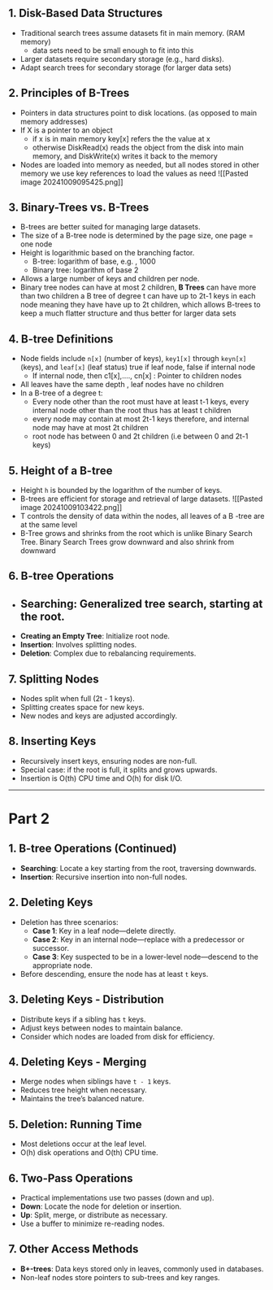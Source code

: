 ## 1. Disk-Based Data Structures
- Traditional search trees assume datasets fit in main memory. (RAM memory)
	- data sets need to be small enough to fit into this 
- Larger datasets require secondary storage (e.g., hard disks).
- Adapt search trees for secondary storage (for larger data sets)

## 2. Principles of B-Trees
- Pointers in data structures point to disk locations. (as opposed to main memory addresses)
- If X is a pointer to an object 
	- if x is in main memory key[x] refers the the value at x
	- otherwise DiskRead(x) reads the object from the disk into main memory, and DiskWrite(x) writes it back to the memory
- Nodes are loaded into memory as needed, but all nodes stored in other memory we use key references to load the values as need
	![[Pasted image 20241009095425.png]]
	
## 3. Binary-Trees vs. B-Trees
- B-trees are better suited for managing large datasets.
- The size of a B-tree node is determined by the page size, one page = one node
- Height is logarithmic based on the branching factor.
	- B-tree: logarithm of base, e.g. , 1000
	- Binary tree: logarithm of base 2 
- Allows a large number of keys and children per node.
- Binary tree nodes can have at most 2 children, **B Trees** can have more than two children a B tree of degree t can have up to 2t-1 keys in each node meaning they have have up to 2t children, which allows B-trees to keep a much flatter structure and thus better for larger data sets 

## 4. B-tree Definitions
- Node fields include `n[x]` (number of keys), `key1[x]` through `keyn[x]` (keys), and `leaf[x]` (leaf status) true if leaf node, false if internal node
	- If internal node, then c1[x],...., cn[x] : Pointer to children nodes
- All leaves have the same depth , leaf nodes have no children
- In a B-tree of a degree t:
	- Every node other than the root must have at least t-1 keys, every internal node other than the root thus has at least t children
	- every node may contain at most 2t-1 keys therefore, and internal node may have at most 2t children
	- root  node has between 0 and 2t children (i.e between 0 and 2t-1 keys)

## 5. Height of a B-tree
- Height `h` is bounded by the logarithm of the number of keys.
- B-trees are efficient for storage and retrieval of large datasets.
![[Pasted image 20241009103422.png]]
- T controls the density of data within the nodes, all leaves of a B -tree are at the same level
- B-Tree grows and shrinks from the root which is unlike Binary Search Tree. Binary Search Trees grow downward and also shrink from downward
## 6. B-tree Operations
- **Searching**: Generalized tree search, starting at the root.
	- 
- **Creating an Empty Tree**: Initialize root node.
- **Insertion**: Involves splitting nodes.
- **Deletion**: Complex due to rebalancing requirements.

## 7. Splitting Nodes
- Nodes split when full (2t - 1 keys).
- Splitting creates space for new keys.
- New nodes and keys are adjusted accordingly.

## 8. Inserting Keys
- Recursively insert keys, ensuring nodes are non-full.
- Special case: if the root is full, it splits and grows upwards.
- Insertion is O(th) CPU time and O(h) for disk I/O.

---
# Part 2 


## 1. B-tree Operations (Continued)
- **Searching**: Locate a key starting from the root, traversing downwards.
- **Insertion**: Recursive insertion into non-full nodes.

## 2. Deleting Keys
- Deletion has three scenarios:
  - **Case 1**: Key in a leaf node—delete directly.
  - **Case 2**: Key in an internal node—replace with a predecessor or successor.
  - **Case 3**: Key suspected to be in a lower-level node—descend to the appropriate node.
- Before descending, ensure the node has at least `t` keys.

## 3. Deleting Keys - Distribution
- Distribute keys if a sibling has `t` keys.
- Adjust keys between nodes to maintain balance.
- Consider which nodes are loaded from disk for efficiency.

## 4. Deleting Keys - Merging
- Merge nodes when siblings have `t - 1` keys.
- Reduces tree height when necessary.
- Maintains the tree’s balanced nature.

## 5. Deletion: Running Time
- Most deletions occur at the leaf level.
- O(h) disk operations and O(th) CPU time.

## 6. Two-Pass Operations
- Practical implementations use two passes (down and up).
- **Down**: Locate the node for deletion or insertion.
- **Up**: Split, merge, or distribute as necessary.
- Use a buffer to minimize re-reading nodes.

## 7. Other Access Methods
- **B+-trees**: Data keys stored only in leaves, commonly used in databases.
- Non-leaf nodes store pointers to sub-trees and key ranges.
